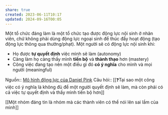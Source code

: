 ```yaml
---
share: true
created: 2023-06-11T10:17
updated: 2024-09-16T00:05
---
```

Một tổ chức đáng làm là một tổ chức tạo được động lực nội sinh ở nhân viên, chứ không phải dùng động lực ngoại sinh để thúc đẩy hoạt động (tạo động lực thông qua thưởng/phạt). Một người sẽ có động lực nội sinh khi:

- Họ được **tự quyết định** việc mình sẽ làm (autonomy)
- Càng làm họ càng thấy mình **tiến bộ** và **thành thạo** hơn (mastery)
- Công việc đang tạo nên một điều gì đó **có ý nghĩa** cho mình và mọi người (meaningful)

Nguồn:: [Mô hình động lực của Daniel Pink](https://www.gamehoa.org/p/dong-luc-daniel-pink)
Câu hỏi:: [[❓Tại sao một công việc có ý nghĩa là không đủ để một người quyết định sẽ làm, mà còn phải có cả việc tự quyết định và thấy mình tiến bộ hơn]]

[[Một nhóm đáng tin là nhóm mà các thành viên có thể nói lên sai lầm của mình]]

